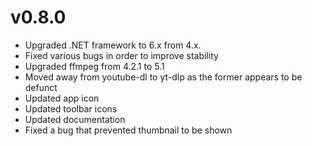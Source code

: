 # v0.8.0

* Upgraded .NET framework to 6.x from 4.x.
* Fixed various bugs in order to improve stability
* Upgraded ffmpeg from 4.2.1 to 5.1
* Moved away from youtube-dl to yt-dlp as the former appears to be defunct
* Updated app icon
* Updated toolbar icons
* Updated documentation
* Fixed a bug that prevented thumbnail to be shown